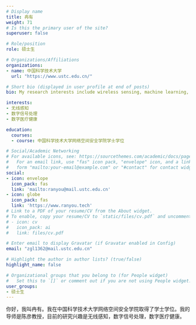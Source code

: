 ```yaml
---
# Display name
title: 冉有
weight: 71
# Is this the primary user of the site?
superuser: false

# Role/position
role: 硕士生

# Organizations/Affiliations
organizations:
- name: 中国科学技术大学
  url: "https://www.ustc.edu.cn/"

# Short bio (displayed in user profile at end of posts)
bio: My research interests include wireless sensing, machine learning, and reinforcement learning.

interests:
- 无线感知
- 数字信号处理
- 数字医疗健康

education:
  courses:
  - course: 中国科学技术大学网络空间安全学院学士学位

# Social/Academic Networking
# For available icons, see: https://sourcethemes.com/academic/docs/page-builder/#icons
#   For an email link, use "fas" icon pack, "envelope" icon, and a link in the
#   form "mailto:your-email@example.com" or "#contact" for contact widget.
social:
- icon: envelope
  icon_pack: fas
  link: 'mailto:ranyou@mail.ustc.edu.cn'
- icon: globe
  icon_pack: fas
  link: 'https://www.ranyou.tech'
# Link to a PDF of your resume/CV from the About widget.
# To enable, copy your resume/CV to `static/files/cv.pdf` and uncomment the lines below.
# - icon: cv
#   icon_pack: ai
#   link: files/cv.pdf

# Enter email to display Gravatar (if Gravatar enabled in Config)
email: "zgl1362@mail.ustc.edu.cn"

# Highlight the author in author lists? (true/false)
highlight_name: false

# Organizational groups that you belong to (for People widget)
#   Set this to `[]` or comment out if you are not using People widget.
user_groups:
- 硕士生
---
```


你好，我叫冉有。我在中国科学技术大学网络空间安全学院取得了学士学位。我的导师是陈彦教授，目前的研究兴趣是无线感知，数字信号处理，数字医疗健康。
